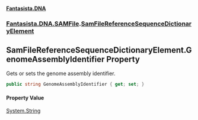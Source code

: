 #### [Fantasista.DNA](index.md 'index')
### [Fantasista.DNA.SAMFile](Fantasista.DNA.SAMFile.md 'Fantasista.DNA.SAMFile').[SamFileReferenceSequenceDictionaryElement](Fantasista.DNA.SAMFile.SamFileReferenceSequenceDictionaryElement.md 'Fantasista.DNA.SAMFile.SamFileReferenceSequenceDictionaryElement')

## SamFileReferenceSequenceDictionaryElement.GenomeAssemblyIdentifier Property

Gets or sets the genome assembly identifier.

```csharp
public string GenomeAssemblyIdentifier { get; set; }
```

#### Property Value
[System.String](https://docs.microsoft.com/en-us/dotnet/api/System.String 'System.String')